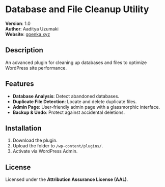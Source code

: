 # Database and File Cleanup Utility

**Version**: 1.0  
**Author**: Aaditya Uzumaki  
**Website**: [goenka.xyz](https://goenka.xyz)

## Description
An advanced plugin for cleaning up databases and files to optimize WordPress site performance.

## Features
- **Database Analysis**: Detect abandoned databases.
- **Duplicate File Detection**: Locate and delete duplicate files.
- **Admin Page**: User-friendly admin page with a glassmorphic interface.
- **Backup & Undo**: Protect against accidental deletions.

## Installation
1. Download the plugin.
2. Upload the folder to `/wp-content/plugins/`.
3. Activate via WordPress Admin.

## License
Licensed under the **Attribution Assurance License (AAL)**.

